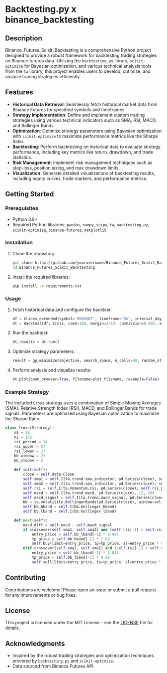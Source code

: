 # Backtesting.py x binance_backtesting

## Description

Binance_Futures_Scikit_Backtesting is a comprehensive Python project designed to provide a robust framework for backtesting trading strategies on Binance futures data. Utilizing the `backtesting.py` library, `scikit-optimize` for Bayesian optimization, and various technical analysis tools from the `ta` library, this project enables users to develop, optimize, and analyze trading strategies efficiently.

## Features

- **Historical Data Retrieval**: Seamlessly fetch historical market data from Binance Futures for specified symbols and timeframes.
- **Strategy Implementation**: Define and implement custom trading strategies using various technical indicators such as SMA, RSI, MACD, and Bollinger Bands.
- **Optimization**: Optimize strategy parameters using Bayesian optimization with `scikit-optimize` to maximize performance metrics like the Sharpe Ratio.
- **Backtesting**: Perform backtesting on historical data to evaluate strategy performance, including key metrics like return, drawdown, and trade statistics.
- **Risk Management**: Implement risk management techniques such as stop-loss, position sizing, and max drawdown limits.
- **Visualization**: Generate detailed visualizations of backtesting results, including equity curves, trade markers, and performance metrics.

## Getting Started

### Prerequisites

- Python 3.8+
- Required Python libraries: `pandas`, `numpy`, `scipy`, `ta`, `backtesting.py`, `scikit-optimize`, `binance-futures`, `matplotlib`

### Installation

1. Clone the repository:
   ```bash
   git clone https://github.com/yourusername/Binance_Futures_Scikit_Backtesting.git
   cd Binance_Futures_Scikit_Backtesting
   ```

2. Install the required libraries:
   ```bash
   pip install -r requirements.txt
   ```

### Usage

1. Fetch historical data and configure the backtest:
   ```python
   df = klines_extended(symbol='ENSUSDT', timeframe='5m', interval_days=60)
   bt = Backtest(df, Cross, cash=100, margin=2/10, commission=0.002, exclusive_orders=True)
   ```

2. Run the backtest:
   ```python
   bt_results = bt.run()
   ```

3. Optimize strategy parameters:
   ```python
   result = gp_minimize(objective, search_space, n_calls=50, random_state=0)
   ```

4. Perform analysis and visualize results:
   ```python
   bt.plot(open_browser=True, filename=plot_filename, resample=False)
   ```

### Example Strategy

The included `Cross` strategy uses a combination of Simple Moving Averages (SMA), Relative Strength Index (RSI), MACD, and Bollinger Bands for trade signals. Parameters are optimized using Bayesian optimization to maximize the Sharpe Ratio.

```python
class Cross(Strategy):
    n1 = 28
    n2 = 102
    rsi_period = 14
    rsi_upper = 57
    rsi_lower = 27
    bb_window = 22
    bb_stddev = 2
    
    def init(self):
        close = self.data.Close
        self.sma1 = self.I(ta.trend.sma_indicator, pd.Series(close), self.n1)
        self.sma2 = self.I(ta.trend.sma_indicator, pd.Series(close), self.n2)
        self.rsi = self.I(ta.momentum.rsi, pd.Series(close), self.rsi_period)
        self.macd = self.I(ta.trend.macd, pd.Series(close), 12, 26)
        self.macd_signal = self.I(ta.trend.macd_signal, pd.Series(close), 12, 26, 9)
        bb = ta.volatility.BollingerBands(pd.Series(close), window=self.bb_window, window_dev=self.bb_stddev)
        self.bb_hband = self.I(bb.bollinger_hband)
        self.bb_lband = self.I(bb.bollinger_lband)

    def next(self):
        macd_diff = self.macd - self.macd_signal
        if crossover(self.sma1, self.sma2) and (self.rsi[-1] < self.rsi_upper) and (macd_diff > 0):
            entry_price = self.bb_lband[-1] * 0.995
            tp_price = self.bb_hband[-1] * 1.02
            self.buy(limit=entry_price, tp=tp_price, sl=entry_price * 0.95)
        elif crossover(self.sma2, self.sma1) and (self.rsi[-1] > self.rsi_lower) and (macd_diff < 0):
            entry_price = self.bb_lband[-1] * 1.012
            tp_price = self.bb_lband[-1] * 0.98
            self.sell(limit=entry_price, tp=tp_price, sl=entry_price * 1.05)
```

## Contributing

Contributions are welcome! Please open an issue or submit a pull request for any improvements or bug fixes.

## License

This project is licensed under the MIT License - see the [LICENSE](LICENSE) file for details.

## Acknowledgments

- Inspired by the robust trading strategies and optimization techniques provided by `backtesting.py` and `scikit-optimize`.
- Data sourced from Binance Futures API.
